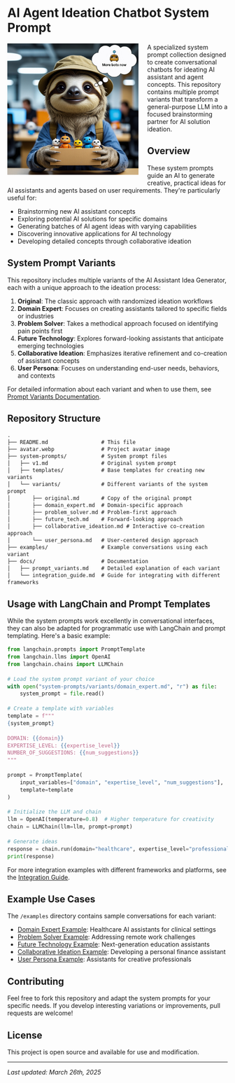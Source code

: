 # AI Agent Ideation Chatbot System Prompt

<img src="avatar.webp" alt="AI Agent Ideation Chatbot" align="left" width="300" style="margin-right: 20px; margin-bottom: 10px;" />

A specialized system prompt collection designed to create conversational chatbots for ideating AI assistant and agent concepts. This repository contains multiple prompt variants that transform a general-purpose LLM into a focused brainstorming partner for AI solution ideation.

## Overview

These system prompts guide an AI to generate creative, practical ideas for AI assistants and agents based on user requirements. They're particularly useful for:

- Brainstorming new AI assistant concepts
- Exploring potential AI solutions for specific domains
- Generating batches of AI agent ideas with varying capabilities
- Discovering innovative applications for AI technology
- Developing detailed concepts through collaborative ideation

## System Prompt Variants

This repository includes multiple variants of the AI Assistant Idea Generator, each with a unique approach to the ideation process:

1. **Original**: The classic approach with randomized ideation workflows
2. **Domain Expert**: Focuses on creating assistants tailored to specific fields or industries
3. **Problem Solver**: Takes a methodical approach focused on identifying pain points first
4. **Future Technology**: Explores forward-looking assistants that anticipate emerging technologies
5. **Collaborative Ideation**: Emphasizes iterative refinement and co-creation of assistant concepts
6. **User Persona**: Focuses on understanding end-user needs, behaviors, and contexts

For detailed information about each variant and when to use them, see [Prompt Variants Documentation](docs/prompt_variants.md).

## Repository Structure

```
.
├── README.md                 # This file
├── avatar.webp               # Project avatar image
├── system-prompts/           # System prompt files
│   ├── v1.md                 # Original system prompt
│   ├── templates/            # Base templates for creating new variants
│   └── variants/             # Different variants of the system prompt
│       ├── original.md       # Copy of the original prompt
│       ├── domain_expert.md  # Domain-specific approach
│       ├── problem_solver.md # Problem-first approach
│       ├── future_tech.md    # Forward-looking approach
│       ├── collaborative_ideation.md # Interactive co-creation approach
│       └── user_persona.md   # User-centered design approach
├── examples/                 # Example conversations using each variant
├── docs/                     # Documentation
│   ├── prompt_variants.md    # Detailed explanation of each variant
│   └── integration_guide.md  # Guide for integrating with different frameworks
```

## Usage with LangChain and Prompt Templates

While the system prompts work excellently in conversational interfaces, they can also be adapted for programmatic use with LangChain and prompt templating. Here's a basic example:

```python
from langchain.prompts import PromptTemplate
from langchain.llms import OpenAI
from langchain.chains import LLMChain

# Load the system prompt variant of your choice
with open("system-prompts/variants/domain_expert.md", "r") as file:
    system_prompt = file.read()

# Create a template with variables
template = f"""
{system_prompt}

DOMAIN: {{domain}}
EXPERTISE_LEVEL: {{expertise_level}}
NUMBER_OF_SUGGESTIONS: {{num_suggestions}}
"""

prompt = PromptTemplate(
    input_variables=["domain", "expertise_level", "num_suggestions"],
    template=template
)

# Initialize the LLM and chain
llm = OpenAI(temperature=0.8)  # Higher temperature for creativity
chain = LLMChain(llm=llm, prompt=prompt)

# Generate ideas
response = chain.run(domain="healthcare", expertise_level="professional", num_suggestions=5)
print(response)
```

For more integration examples with different frameworks and platforms, see the [Integration Guide](docs/integration_guide.md).

## Example Use Cases

The `/examples` directory contains sample conversations for each variant:

- [Domain Expert Example](examples/domain_expert_example.md): Healthcare AI assistants for clinical settings
- [Problem Solver Example](examples/problem_solver_example.md): Addressing remote work challenges
- [Future Technology Example](examples/future_tech_example.md): Next-generation education assistants
- [Collaborative Ideation Example](examples/collaborative_ideation_example.md): Developing a personal finance assistant
- [User Persona Example](examples/user_persona_example.md): Assistants for creative professionals

## Contributing

Feel free to fork this repository and adapt the system prompts for your specific needs. If you develop interesting variations or improvements, pull requests are welcome!

## License

This project is open source and available for use and modification.

---

*Last updated: March 26th, 2025*
